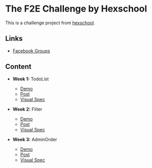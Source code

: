 # The F2E Challenge by Hexschool

This is a challenge project from [hexschool](https://github.com/hexschool/TheF2E).

## Links
  * [Facebook Groups](https://www.facebook.com/groups/173311386703334/)

## Content

* **Week 1:** TodoList

  * [Demo](https://pop0030.github.io/the-f2e-challenge/#/todolist)
  * [Post](https://www.facebook.com/groups/173311386703334/permalink/179453469422459/)
  * [Visual Spec](https://hexschool.github.io/THE_F2E_Design/todolist/)


* **Week 2:** Filter
  * [Demo](https://pop0030.github.io/the-f2e-challenge/#/filter)
  * [Post](https://www.facebook.com/groups/173311386703334/permalink/181532992547840/)
  * [Visual Spec](https://hexschool.github.io/THE_F2E_Design/week2-filter/)

* **Week 3:** AdminOrder
  * [Demo](https://pop0030.github.io/the-f2e-challenge/#/admin-order)
  * [Post](https://www.facebook.com/groups/173311386703334/permalink/184948512206288/)
  * [Visual Spec](https://hexschool.github.io/THE_F2E_Design/week3-admin%20order/)
